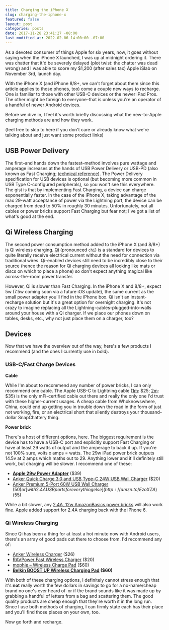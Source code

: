 ```yaml
---
title: Charging the iPhone X
slug: charging-the-iphone-x
featured: false
layout: post
categories: posts
date: 2017-11-28 23:41:27 -08:00
last_modified_at: 2022-02-06 14:00:00 -07:00
---
```


As a devoted consumer of things Apple for six years, now, it goes without saying when the iPhone X launched, I was up at midnight ordering it. There was chatter that it'd be severely delayed (plot twist: the chatter was dead wrong) and I was able to score my $1,200 (after sales tax) Apple iSlab on November 3rd, launch day.

With the iPhone X (and iPhone 8/8+, we can't forget about them since this article applies to those phones, too) come a couple new ways to recharge. One is familiar to those with other USB-C devices or the newer iPad Pros. The other might be foreign to everyone–that is unless you're an operator of a handful of newer Android devices.

Before we dive in, I feel it's worth briefly discussing what the new-to-Apple charging methods are and how they work.

(feel free to skip to here if you don't care or already know what we're talking about and just want some product links)

## USB Power Delivery

The first–and hands down the fastest–method involves pure wattage and amperage increases at the hands of USB Power Delivery or USB-PD (also known as Fast Charging; [technical reference](http://www.usb.org/developers/powerdelivery/)). The Power Delivery specification for USB devices is optional (but becoming more common in USB Type C-configured peripherals), so you won't see this everywhere. The gist is that by implementing Fast Charging, a device can charge exponentially faster. In the case of the iPhone X, taking advantage of the max 29-watt acceptance of power via the Lightning port, the device can be charged from dead to 50% in roughly 30 minutes. Unfortunately, not all cables or power bricks support Fast Charging but fear not; I've got a list of what's good at the end.

## Qi Wireless Charging

The second power consumption method added to the iPhone X (and 8/8+) is Qi wireless charging. [Qi](https://arstechnica.com/gadgets/2017/09/how-qi-wireless-charging-works-and-why-it-hasnt-taken-over-yet/) (pronounced `chi`) is a standard for devices to quite literally receive electrical current without the need for connection via traditional wires. Qi-enabled devices still need to be incredibly close to their source (hence the reason for Qi charging devices all looking like mats or discs on which to place a phone) so don't expect anything magical like across-the-room power transfer.

However, Qi is slower than Fast Charging. In the iPhone X and 8/8+, expect 5w (7.5w coming soon via a future iOS update), the same current as the small power adapter you'll find in the iPhone box. Qi isn't an instant-recharge solution but it's a great option for overnight charging. It's not crazy to imagine replacing all the Lightning-cables-plugged-into-walls around your house with a Qi charger. If we place our phones down on tables, desks, etc., why not just place them on a charger, too?

## Devices

Now that we have the overview out of the way, here's a few products I recommend (and the ones I currently use in bold).

### USB-C/Fast Charge Devices

**Cable**

While I'm about to recommend any number of power bricks, I can only recommend one cable. The Apple USB-C to Lightning cable ([1m](https://www.apple.com/shop/product/MK0X2AM/A/usb-c-to-lightning-cable-1-m?fnode=85): $25; [2m](https://www.apple.com/shop/product/MKQ42AM/A/usb-c-to-lightning-cable-2-m?fnode=85): $35) is the only mFi-certified cable out there and really the only one I'd trust with these higher-current usages. A cheap cable from Whoknowswhere, China, could end up getting you in trouble down the road in the form of just not working, fire, or an electrical short that silently destroys your thousand-dollar SnapChattery thing.

**Power brick**

There's a host of different options, here. The biggest requirement is the device has to have a USB-C port and explicitly support Fast Charging or have at least 29 watts of output and the amperage to back it up. If you're not 100% sure, volts x amps = watts. The 29w iPad power brick outputs 14.5v at 2 amps which maths out to 29. Anything lower and it'll definitely still work, but charging will be slower. I recommend one of these:

- **[Apple 29w Power Adapter](https://www.apple.com/shop/product/MJ262LL/A/29w-usb%E2%80%91c-power-adapter?fnode=85)** ($39)
- [Anker Quick Charge 3.0 and USB Type-C 24W USB Wall Charger](http://amzn.to/EbMSVJ) ($20)
- [Anker Premium 5-Port 60W USB Wall Charger](http://amzn.to/ATHJX0) ($50) or [with 2.4A USB ports for everything else](http://amzn.to/EzoXZA) ($55)

While a bit slower, any [2.4A, 12w AmazonBasics power bricks](https://amzn.to/2QE6fsH) will also work fine. Apple added support for 2.4A charging back with the iPhone 6.

### Qi Wireless Charging

Since Qi has been a thing for at least a hot minute now with Android users, there's an array of good pads out there to choose from. I'd recommend any of:

- [Anker Wireless Charger](http://amzn.to/2zOnwuI) ($26)
- [RAVPower Fast Wireless Charger](http://amzn.to/2ju7viE) ($20)
- [mophie – Wireless Charge Pad](http://amzn.to/2BnGDrL) ($60)
- **[Belkin BOOST UP Wireless Charging Pad](http://amzn.to/EBcm3q) ($60)**

With both of these charging options, I definitely cannot stress enough that it's **not** really worth the few dollars in savings to go for a no-name/cheap brand no one's ever heard of–or if the brand sounds like it was made up by grabbing a handful of letters from a bag and scattering them. The good quality products are cheap enough that they're worth it in the long run. Since I use both methods of charging, I can firmly state each has their place and you'll find those places on your own, too.

Now go forth and recharge.

